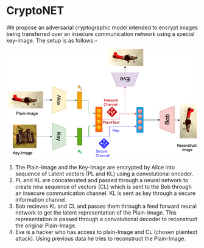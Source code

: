 # CryptoNET
We propose an adversarial cryptographic model intended to encrypt images being transferred over an insecure communication network using a special key-image. The setup is as follows:- 

![Alt text](Images/CryptoNET.png?raw=true "Schematic of Model")

<ol>
  <li> The Plain-Image and the Key-Image are encrypted by Alice into sequence of Latent vectors (PL and KL) using a convolutional encoder. </li>
  <li> PL and KL are concatenated and passed through a neural network to create new sequence of vectors (CL) which is sent to the Bob through an insecure communication channel. KL is sent as key through a secure information channel.</li>
  <li> Bob recieves KL and CL and passes them through a feed forward neural network to get the latent representation of the Plain-Image. This representation is passed through a convolutional decoder to reconstruct the original Plain-Image. </li>
  <li> Eve is a hacker who has access to plain-Image and CL (chosen plaintext attack). Using previous data he tries to reconstruct the Plain-Image.</li>
  </ol>

